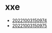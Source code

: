 # xxe
- [20221003150974](/zet/20221003150974/README.md)
- [20221003150975](/zet/20221003150975/README.md)

